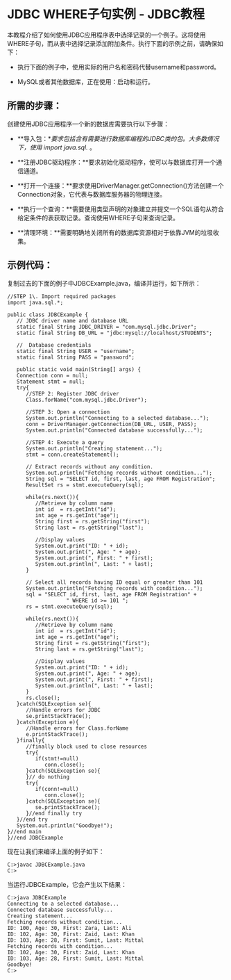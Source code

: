 # JDBC WHERE子句实例 - JDBC教程

本教程介绍了如何使用JDBC应用程序表中选择记录的一个例子。这将使用WHERE子句，而从表中选择记录添加附加条件。执行下面的示例之前，请确保如下：

*   执行下面的例子中，使用实际的用户名和密码代替username和password。

*   MySQL或者其他数据库，正在使用：启动和运行。

## 所需的步骤：

创建使用JDBC应用程序一个新的数据库需要执行以下步骤：

*   **导入包：**要求包括含有需要进行数据库编程的JDBC类的包。大多数情况下，使用 import java.sql.* 。

*   **注册JDBC驱动程序：**要求初始化驱动程序，使可以与数据库打开一个通信通道。

*   **打开一个连接：**要求使用DriverManager.getConnection()方法创建一个Connection对象，它代表与数据库服务器的物理连接。

*   **执行一个查询：**需要使用类型声明的对象建立并提交一个SQL语句从符合给定条件的表获取记录。查询使用WHERE子句来查询记录。

*   **清理环境：**需要明确地关闭所有的数据库资源相对于依靠JVM的垃圾收集。

## 示例代码：

复制过去的下面的例子中JDBCExample.java，编译并运行，如下所示：

```
//STEP 1\. Import required packages
import java.sql.*;

public class JDBCExample {
   // JDBC driver name and database URL
   static final String JDBC_DRIVER = "com.mysql.jdbc.Driver";  
   static final String DB_URL = "jdbc:mysql://localhost/STUDENTS";

   //  Database credentials
   static final String USER = "username";
   static final String PASS = "password";

   public static void main(String[] args) {
   Connection conn = null;
   Statement stmt = null;
   try{
      //STEP 2: Register JDBC driver
      Class.forName("com.mysql.jdbc.Driver");

      //STEP 3: Open a connection
      System.out.println("Connecting to a selected database...");
      conn = DriverManager.getConnection(DB_URL, USER, PASS);
      System.out.println("Connected database successfully...");

      //STEP 4: Execute a query
      System.out.println("Creating statement...");
      stmt = conn.createStatement();

      // Extract records without any condition.
      System.out.println("Fetching records without condition...");
      String sql = "SELECT id, first, last, age FROM Registration";
      ResultSet rs = stmt.executeQuery(sql);

      while(rs.next()){
         //Retrieve by column name
         int id  = rs.getInt("id");
         int age = rs.getInt("age");
         String first = rs.getString("first");
         String last = rs.getString("last");

         //Display values
         System.out.print("ID: " + id);
         System.out.print(", Age: " + age);
         System.out.print(", First: " + first);
         System.out.println(", Last: " + last);
      }

      // Select all records having ID equal or greater than 101
      System.out.println("Fetching records with condition...");
      sql = "SELECT id, first, last, age FROM Registration" +
                   " WHERE id >= 101 ";
      rs = stmt.executeQuery(sql);

      while(rs.next()){
         //Retrieve by column name
         int id  = rs.getInt("id");
         int age = rs.getInt("age");
         String first = rs.getString("first");
         String last = rs.getString("last");

         //Display values
         System.out.print("ID: " + id);
         System.out.print(", Age: " + age);
         System.out.print(", First: " + first);
         System.out.println(", Last: " + last);
      }
      rs.close();
   }catch(SQLException se){
      //Handle errors for JDBC
      se.printStackTrace();
   }catch(Exception e){
      //Handle errors for Class.forName
      e.printStackTrace();
   }finally{
      //finally block used to close resources
      try{
         if(stmt!=null)
            conn.close();
      }catch(SQLException se){
      }// do nothing
      try{
         if(conn!=null)
            conn.close();
      }catch(SQLException se){
         se.printStackTrace();
      }//end finally try
   }//end try
   System.out.println("Goodbye!");
}//end main
}//end JDBCExample
```

现在让我们来编译上面的例子如下：

```
C:>javac JDBCExample.java
C:>
```

当运行JDBCExample，它会产生以下结果：

```
C:>java JDBCExample
Connecting to a selected database...
Connected database successfully...
Creating statement...
Fetching records without condition...
ID: 100, Age: 30, First: Zara, Last: Ali
ID: 102, Age: 30, First: Zaid, Last: Khan
ID: 103, Age: 28, First: Sumit, Last: Mittal
Fetching records with condition...
ID: 102, Age: 30, First: Zaid, Last: Khan
ID: 103, Age: 28, First: Sumit, Last: Mittal
Goodbye!
C:>
```

